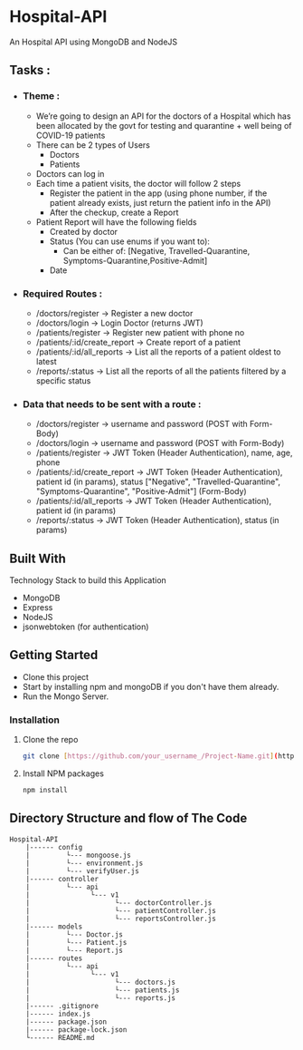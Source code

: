 # Hospital-API
An Hospital API using MongoDB and NodeJS

## Tasks :
* ### Theme :
  - We’re going to design an API for the doctors of a Hospital which has been allocated by the govt for testing and quarantine + well being of COVID-19 patients
  - There can be 2 types of Users
    - Doctors
    - Patients
  - Doctors can log in
  - Each time a patient visits, the doctor will follow 2 steps
    - Register the patient in the app (using phone number, if the patient already exists, just return the patient info in the API)
    - After the checkup, create a Report
  - Patient Report will have the following fields
    - Created by doctor
    - Status (You can use enums if you want to):
      - Can be either of: [Negative, Travelled-Quarantine, Symptoms-Quarantine,Positive-Admit]
    - Date

* ### Required Routes :
  - /doctors/register → Register a new doctor
  - /doctors/login → Login Doctor (returns JWT)
  - /patients/register → Register new patient with phone no
  - /patients/:id/create_report → Create report of a patient
  - /patients/:id/all_reports → List all the reports of a patient oldest to latest
  - /reports/:status → List all the reports of all the patients filtered by a specific status

* ### Data that needs to be sent with a route :
  - /doctors/register → username and password (POST with Form-Body)
  - /doctors/login → username and password (POST with Form-Body)
  - /patients/register → JWT Token (Header Authentication), name, age, phone
  - /patients/:id/create_report → JWT Token (Header Authentication), patient id (in params), status ["Negative", "Travelled-Quarantine", "Symptoms-Quarantine", "Positive-Admit"] (Form-Body)
  - /patients/:id/all_reports → JWT Token (Header Authentication), patient id (in params)
  - /reports/:status → JWT Token (Header Authentication), status (in params)

## Built With
Technology Stack to build this Application
* MongoDB
* Express
* NodeJS
* jsonwebtoken (for authentication)

## Getting Started
   * Clone this project
   * Start by installing npm and mongoDB if you don't have them already.
   * Run the Mongo Server.

### Installation

1. Clone the repo
   ```sh
   git clone [https://github.com/your_username_/Project-Name.git](https://github.com/tridevVerma/Hospital-API.git)
   ```
2. Install NPM packages
   ```sh
   npm install
   ```
   
 ## Directory Structure and flow of The Code

    Hospital-API
        |------ config
        |         └--- mongoose.js
        |         └--- environment.js
        |         └--- verifyUser.js
        |------ controller
        |         └--- api
        |               └--- v1 
        |                     └--- doctorController.js
        |                     └--- patientController.js
        |                     └--- reportsController.js
        |------ models
        |         └--- Doctor.js
        |         └--- Patient.js
        |         └--- Report.js
        |------ routes
        |         └--- api
        |               └--- v1 
        |                     └--- doctors.js
        |                     └--- patients.js
        |                     └--- reports.js
        |------ .gitignore
        |------ index.js
        |------ package.json
        |------ package-lock.json
        └------ README.md
